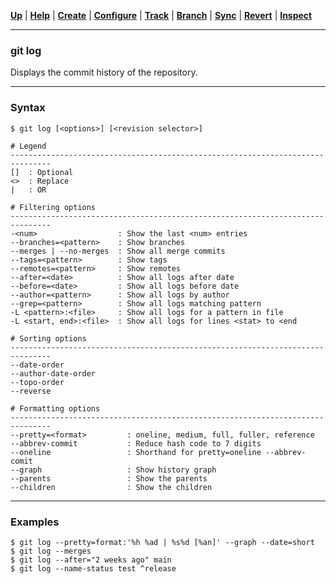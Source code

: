 [**Up**](../08-Inspect/inspect.md) |
[**Help**](../01-Help/help.md) |
[**Create**](../02-Create/create.md) |
[**Configure**](../03-Configure/configure.md) |
[**Track**](../04-Track/track.md) |
[**Branch**](../05-Branch/branch.md) |
[**Sync**](../06-Sync/sync.md) |
[**Revert**](../07-Revert/revert.md) |
[**Inspect**](../08-Inspect/inspect.md)

-------------------------------------------------------------------------------
### git log

Displays the commit history of the repository.

-------------------------------------------------------------------------------
### Syntax
```
$ git log [<options>] [<revision selector>]

# Legend
-------------------------------------------------------------------------------
[]  : Optional
<>  : Replace
|   : OR

# Filtering options
-------------------------------------------------------------------------------
-<num>                  : Show the last <num> entries
--branches=<pattern>    : Show branches
--merges | --no-merges  : Show all merge commits
--tags=<pattern>        : Show tags
--remotes=<pattern>     : Show remotes  
--after=<date>          : Show all logs after date
--before=<date>         : Show all logs before date
--author=<pattern>      : Show all logs by author
--grep=<pattern>        : Show all logs matching pattern
-L <pattern>:<file>     : Show all logs for a pattern in file
-L <start, end>:<file>  : Show all logs for lines <stat> to <end  

# Sorting options
-------------------------------------------------------------------------------
--date-order
--author-date-order
--topo-order
--reverse

# Formatting options
-------------------------------------------------------------------------------
--pretty=<format>         : oneline, medium, full, fuller, reference
--abbrev-commit           : Reduce hash code to 7 digits
--oneline                 : Shorthand for pretty=oneline --abbrev-comit 
--graph                   : Show history graph
--parents                 : Show the parents 
--children                : Show the children
```

-------------------------------------------------------------------------------
### Examples
```shell
$ git log --pretty=format:'%h %ad | %s%d [%an]' --graph --date=short
$ git log --merges
$ git log --after="2 weeks ago" main
$ git log --name-status test ^release
```